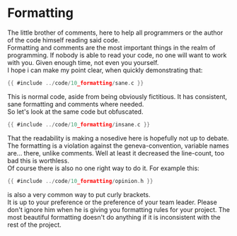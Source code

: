 # Formatting

The little brother of comments, here to help all programmers or the author of
the code himself reading said code.  
Formatting and comments are the most important things in the realm of
programming. If nobody is able to read your code, no one will want to work with
you. Given enough time, not even you yourself.  
I hope i can make my point clear, when quickly demonstrating that:  

```c
{{ #include ../code/10_formatting/sane.c }}
```

This is normal code, aside from being obviously fictitious. It has consistent,
sane formatting and comments where needed.  
So let's look at the same code but obfuscated.  

```c
{{ #include ../code/10_formatting/insane.c }}
```

That the readability is making a nosedive here is hopefully not up to debate.
The formatting is a violation against the geneva-convention, variable names
are... there, unlike comments. Well at least it decreased the line-count, too
bad this is worthless.  
Of course there is also no one right way to do it. For example this:  

```c
{{ #include ../code/10_formatting/opinion.h }}
```

is also a very common way to put curly brackets.  
It is up to your preference or the preference of your team leader. Please don't
ignore him when he is giving you formatting rules for your project.
The most beautiful formatting doesn't do anything if it is inconsistent with the
rest of the project.  
